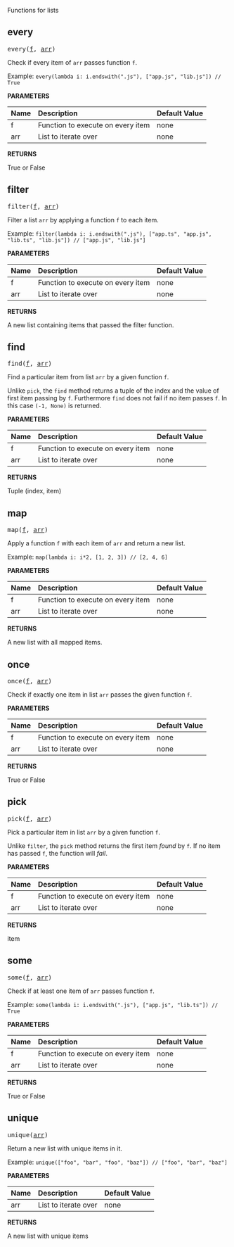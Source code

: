 <!-- Generated with Stardoc: http://skydoc.bazel.build -->

Functions for lists

<a id="every"></a>

## every

<pre>
every(<a href="#every-f">f</a>, <a href="#every-arr">arr</a>)
</pre>

Check if every item of `arr` passes function `f`.

Example:
  `every(lambda i: i.endswith(".js"), ["app.js", "lib.js"]) // True`


**PARAMETERS**


| Name  | Description | Default Value |
| :------------- | :------------- | :------------- |
| <a id="every-f"></a>f |  Function to execute on every item   |  none |
| <a id="every-arr"></a>arr |  List to iterate over   |  none |

**RETURNS**

True or False


<a id="filter"></a>

## filter

<pre>
filter(<a href="#filter-f">f</a>, <a href="#filter-arr">arr</a>)
</pre>

Filter a list `arr` by applying a function `f` to each item.

Example:
  `filter(lambda i: i.endswith(".js"), ["app.ts", "app.js", "lib.ts", "lib.js"]) // ["app.js", "lib.js"]`


**PARAMETERS**


| Name  | Description | Default Value |
| :------------- | :------------- | :------------- |
| <a id="filter-f"></a>f |  Function to execute on every item   |  none |
| <a id="filter-arr"></a>arr |  List to iterate over   |  none |

**RETURNS**

A new list containing items that passed the filter function.


<a id="find"></a>

## find

<pre>
find(<a href="#find-f">f</a>, <a href="#find-arr">arr</a>)
</pre>

Find a particular item from list `arr` by a given function `f`.

Unlike `pick`, the `find` method returns a tuple of the index and the value of first item passing by `f`.
Furthermore `find` does not fail if no item passes `f`.
In this case `(-1, None)` is returned.


**PARAMETERS**


| Name  | Description | Default Value |
| :------------- | :------------- | :------------- |
| <a id="find-f"></a>f |  Function to execute on every item   |  none |
| <a id="find-arr"></a>arr |  List to iterate over   |  none |

**RETURNS**

Tuple (index, item)


<a id="map"></a>

## map

<pre>
map(<a href="#map-f">f</a>, <a href="#map-arr">arr</a>)
</pre>

Apply a function `f` with each item of `arr` and return a new list.

Example:
  `map(lambda i: i*2, [1, 2, 3]) // [2, 4, 6]`


**PARAMETERS**


| Name  | Description | Default Value |
| :------------- | :------------- | :------------- |
| <a id="map-f"></a>f |  Function to execute on every item   |  none |
| <a id="map-arr"></a>arr |  List to iterate over   |  none |

**RETURNS**

A new list with all mapped items.


<a id="once"></a>

## once

<pre>
once(<a href="#once-f">f</a>, <a href="#once-arr">arr</a>)
</pre>

Check if exactly one item in list `arr` passes the given function `f`.

**PARAMETERS**


| Name  | Description | Default Value |
| :------------- | :------------- | :------------- |
| <a id="once-f"></a>f |  Function to execute on every item   |  none |
| <a id="once-arr"></a>arr |  List to iterate over   |  none |

**RETURNS**

True or False


<a id="pick"></a>

## pick

<pre>
pick(<a href="#pick-f">f</a>, <a href="#pick-arr">arr</a>)
</pre>

Pick a particular item in list `arr` by a given function `f`.

Unlike `filter`, the `pick` method returns the first item _found_ by `f`.
If no item has passed `f`, the function will _fail_.


**PARAMETERS**


| Name  | Description | Default Value |
| :------------- | :------------- | :------------- |
| <a id="pick-f"></a>f |  Function to execute on every item   |  none |
| <a id="pick-arr"></a>arr |  List to iterate over   |  none |

**RETURNS**

item


<a id="some"></a>

## some

<pre>
some(<a href="#some-f">f</a>, <a href="#some-arr">arr</a>)
</pre>

Check if at least one item of `arr` passes function `f`.

Example:
  `some(lambda i: i.endswith(".js"), ["app.js", "lib.ts"]) // True`


**PARAMETERS**


| Name  | Description | Default Value |
| :------------- | :------------- | :------------- |
| <a id="some-f"></a>f |  Function to execute on every item   |  none |
| <a id="some-arr"></a>arr |  List to iterate over   |  none |

**RETURNS**

True or False


<a id="unique"></a>

## unique

<pre>
unique(<a href="#unique-arr">arr</a>)
</pre>

Return a new list with unique items in it.

Example:
  `unique(["foo", "bar", "foo", "baz"]) // ["foo", "bar", "baz"]`


**PARAMETERS**


| Name  | Description | Default Value |
| :------------- | :------------- | :------------- |
| <a id="unique-arr"></a>arr |  List to iterate over   |  none |

**RETURNS**

A new list with unique items


